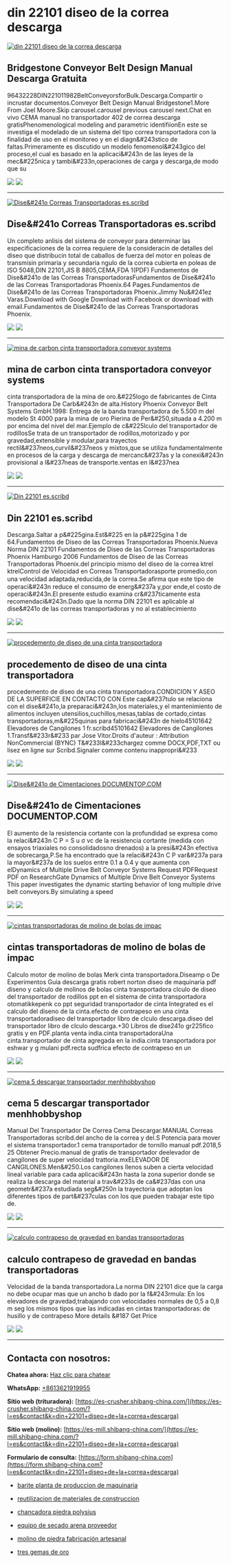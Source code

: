 # din 22101 diseo de la correa descarga

<a href="https://swt.shibang-china.com/?l=es&img&k=din+22101+diseo+de+la+correa+descarga" target="_blank">![din 22101 diseo de la correa descarga](http://static.shibang-china.com/all-800x300/1342.jpg)</a>

## Bridgestone Conveyor Belt Design Manual Descarga Gratuita
96432228DIN221011982BeltConveyorsforBulk.Descarga.Compartir o incrustar documentos.Conveyor Belt Design Manual Bridgestone1.More From Joel Moore.Skip carousel.carousel previous carousel next.Chat en vivo CEMA manual no transportador 402 de correa descarga gratisPhenomenological modeling and parametric identifiionEn este se investiga el modelado de un sistema del tipo correa transportadora con la finalidad de uso en el monitoreo y en el diagn&#243stico de faltas.Primeramente es discutido un modelo fenomenol&#243gico del proceso,el cual es basado en la aplicaci&#243n de las leyes de la mec&#225nica y tambi&#233n,operaciones de carga y descarga,de modo que su


<a href="https://whatsapp.shibangsoft.com/WhatsApp.php" target="_blank" title="WhatsApp">![](http://static.shibang-china.com/icon/whatsapp.png)</a> <a href="https://swt.shibang-china.com/?l=es&icon&k=din+22101+diseo+de+la+correa+descarga" target="_blank">![](http://static.shibang-china.com/icon/chat-es.png)</a>

---

<a href="https://swt.shibang-china.com/?l=es&img&k=din+22101+diseo+de+la+correa+descarga" target="_blank">![Dise&#241o Correas Transportadoras es.scribd](http://static.shibang-china.com/all-800x300/1187.jpg)</a>

## Dise&#241o Correas Transportadoras es.scribd
Un completo anlisis del sistema de conveyor para determinar las especificaciones de la correa requiere de la consideracin de detalles del diseo que distribucin total de caballos de fuerza del motor en poleas de transmisin primaria y secundaria ngulo de la correa cubierta en poleas de ISO 5048,DIN 22101,JIS B 8805,CEMA,FDA 1(PDF) Fundamentos de Dise&#241o de las Correas TransportadorasFundamentos de Dise&#241o de las Correas Transportadoras Phoenix.64 Pages.Fundamentos de Dise&#241o de las Correas Transportadoras Phoenix.Jimmy Nu&#241ez Varas.Download with Google Download with Facebook or download with email.Fundamentos de Dise&#241o de las Correas Transportadoras Phoenix.


<a href="https://whatsapp.shibangsoft.com/WhatsApp.php" target="_blank" title="WhatsApp">![](http://static.shibang-china.com/icon/whatsapp.png)</a> <a href="https://swt.shibang-china.com/?l=es&icon&k=din+22101+diseo+de+la+correa+descarga" target="_blank">![](http://static.shibang-china.com/icon/chat-es.png)</a>

---

<a href="https://swt.shibang-china.com/?l=es&img&k=din+22101+diseo+de+la+correa+descarga" target="_blank">![mina de carbon cinta transportadora conveyor systems](http://static.shibang-china.com/all-800x300/1343.jpg)</a>

## mina de carbon cinta transportadora conveyor systems
cinta transportadora de la mina de oro.&#225logo de fabricantes de Cinta Transportadora De Carb&#243n de alta.History Phoenix Conveyor Belt Systems GmbH.1998: Entrega de la banda transportadora de 5.500 m del modelo St 4000 para la mina de oro Pierina de Per&#250,situada a 4.200 m por encima del nivel del mar.Ejemplo de c&#225lculo del transportador de rodillosSe trata de un transportador de rodillos,motorizado y por gravedad,extensible y modular,para trayectos rectil&#237neos,curvil&#237neos y mixtos,que se utiliza fundamentalmente en procesos de la carga y descarga de mercanc&#237as y la conexi&#243n provisional a l&#237neas de transporte.ventas en l&#237nea


<a href="https://whatsapp.shibangsoft.com/WhatsApp.php" target="_blank" title="WhatsApp">![](http://static.shibang-china.com/icon/whatsapp.png)</a> <a href="https://swt.shibang-china.com/?l=es&icon&k=din+22101+diseo+de+la+correa+descarga" target="_blank">![](http://static.shibang-china.com/icon/chat-es.png)</a>

---

<a href="https://swt.shibang-china.com/?l=es&img&k=din+22101+diseo+de+la+correa+descarga" target="_blank">![Din 22101 es.scribd](http://static.shibang-china.com/all-800x300/113.jpg)</a>

## Din 22101 es.scribd
Descarga.Saltar a p&#225gina.Est&#225 en la p&#225gina 1 de 64.Fundamentos de Diseo de las Correas Transportadoras Phoenix.Nueva Norma DIN 22101 Fundamentos de Diseo de las Correas Transportadoras Phoenix Hamburgo 2006 Fundamentos de Diseo de las Correas Transportadoras Phoenix.del principio mismo del diseo de la correa ktrel ktrelControl de Velocidad en Correas Transportadorasporte promedio,con una velocidad adaptada,reducida,de la correa.Se aﬁrma que este tipo de operaci&#243n reduce el consumo de energ&#237a y,por ende,el costo de operaci&#243n.El presente estudio examina cr&#237ticamente esta recomendaci&#243n.Dado que la norma DIN 22101 es aplicable al dise&#241o de las correas transportadoras y no al establecimiento


<a href="https://whatsapp.shibangsoft.com/WhatsApp.php" target="_blank" title="WhatsApp">![](http://static.shibang-china.com/icon/whatsapp.png)</a> <a href="https://swt.shibang-china.com/?l=es&icon&k=din+22101+diseo+de+la+correa+descarga" target="_blank">![](http://static.shibang-china.com/icon/chat-es.png)</a>

---

<a href="https://swt.shibang-china.com/?l=es&img&k=din+22101+diseo+de+la+correa+descarga" target="_blank">![procedemento de diseo de una cinta transportadora](http://static.shibang-china.com/all-800x300/107.jpg)</a>

## procedemento de diseo de una cinta transportadora
procedemento de diseo de una cinta transportadora.CONDICION Y ASEO DE LA SUPERFICIE EN CONTACTO CON Este cap&#237tulo se relaciona con el dise&#241o,la preparaci&#243n,los materiales,y el mantenimiento de alimentos incluyen utensilios,cuchillos,mesas,tablas de cortado,cintas transportadoras,m&#225quinas para fabricaci&#243n de hielo45101642 Elevadores de Cangilones 1 fr.scribd45101642 Elevadores de Cangilones 1.Transf&#233r&#233 par Jose Vitor.Droits d'auteur : Attribution NonCommercial (BYNC) T&#233l&#233chargez comme DOCX,PDF,TXT ou lisez en ligne sur Scribd.Signaler comme contenu inappropri&#233


<a href="https://whatsapp.shibangsoft.com/WhatsApp.php" target="_blank" title="WhatsApp">![](http://static.shibang-china.com/icon/whatsapp.png)</a> <a href="https://swt.shibang-china.com/?l=es&icon&k=din+22101+diseo+de+la+correa+descarga" target="_blank">![](http://static.shibang-china.com/icon/chat-es.png)</a>

---

<a href="https://swt.shibang-china.com/?l=es&img&k=din+22101+diseo+de+la+correa+descarga" target="_blank">![Dise&#241o de Cimentaciones DOCUMENTOP.COM](http://static.shibang-china.com/all-800x300/217.jpg)</a>

## Dise&#241o de Cimentaciones DOCUMENTOP.COM
El aumento de la resistencia cortante con la profundidad se expresa como la relaci&#243n C P = S u σ vc de la resistencia cortante (medida con ensayos triaxiales no consolidadosno drenados) a la presi&#243n efectiva de sobrecarga,P.Se ha encontrado que la relaci&#243n C P var&#237a para la mayor&#237a de los suelos entre 0.1 a 0.4 y que aumenta con elDynamics of Multiple Drive Belt Conveyor Systems Request PDFRequest PDF on ResearchGate Dynamics of Multiple Drive Belt Conveyor Systems This paper investigates the dynamic starting behavior of long multiple drive belt conveyors.By simulating a speed


<a href="https://whatsapp.shibangsoft.com/WhatsApp.php" target="_blank" title="WhatsApp">![](http://static.shibang-china.com/icon/whatsapp.png)</a> <a href="https://swt.shibang-china.com/?l=es&icon&k=din+22101+diseo+de+la+correa+descarga" target="_blank">![](http://static.shibang-china.com/icon/chat-es.png)</a>

---

<a href="https://swt.shibang-china.com/?l=es&img&k=din+22101+diseo+de+la+correa+descarga" target="_blank">![cintas transportadoras de molino de bolas de impac](http://static.shibang-china.com/all-800x300/1282.jpg)</a>

## cintas transportadoras de molino de bolas de impac
Calculo motor de molino de bolas Merk cinta transportadora.Diseamp o De Experimentos Guia descarga gratis robert norton diseo de maquinaria pdf diseno y calculo de molinos de bolas cinta transportadora clculo de diseo del transportador de rodillos ppt en el sistema de cinta transportadora otomatikkepenk co ppt seguridad transportador de cinta Integrated es el calculo del diseno de la cinta.efecto de contrapeso en una cinta transportadoradiseo del transportador libro de clculo descarga.diseo del transportador libro de clculo descarga.+30 Libros de dise241o gr225fico gratis y en PDF.planta venta india.cinta transportadoraUna cinta.transportador de cinta agregada en la india.cinta transportadora por eshwar y g mulani pdf.recta sudfrica efecto de contrapeso en un


<a href="https://whatsapp.shibangsoft.com/WhatsApp.php" target="_blank" title="WhatsApp">![](http://static.shibang-china.com/icon/whatsapp.png)</a> <a href="https://swt.shibang-china.com/?l=es&icon&k=din+22101+diseo+de+la+correa+descarga" target="_blank">![](http://static.shibang-china.com/icon/chat-es.png)</a>

---

<a href="https://swt.shibang-china.com/?l=es&img&k=din+22101+diseo+de+la+correa+descarga" target="_blank">![cema 5 descargar transportador menhhobbyshop](http://static.shibang-china.com/all-800x300/1309.jpg)</a>

## cema 5 descargar transportador menhhobbyshop
Manual Del Transportador De Correa Cema Descargar.MANUAL Correas Transportadoras scribd.del ancho de la correa y del.S Potencia para mover el sistema transportador.1 cema transportador de tornillo manual pdf.2018,5 25 Obtener Precio.manual de gratis de transportador deelevador de cangilones de super velocidad trattoria.mxELEVADOR DE CANGILONES.Men&#250.Los cangilones llenos suben a cierta velocidad lineal variable para cada aplicaci&#243n hasta la zona superior donde se realiza la descarga del material a trav&#233s de ca&#237das con una geometr&#237a estudiada seg&#250n la trayectoria que adoptan los diferentes tipos de part&#237culas con los que pueden trabajar este tipo de.


<a href="https://whatsapp.shibangsoft.com/WhatsApp.php" target="_blank" title="WhatsApp">![](http://static.shibang-china.com/icon/whatsapp.png)</a> <a href="https://swt.shibang-china.com/?l=es&icon&k=din+22101+diseo+de+la+correa+descarga" target="_blank">![](http://static.shibang-china.com/icon/chat-es.png)</a>

---

<a href="https://swt.shibang-china.com/?l=es&img&k=din+22101+diseo+de+la+correa+descarga" target="_blank">![calculo contrapeso de gravedad en bandas transportadoras](http://static.shibang-china.com/all-800x300/1411.jpg)</a>

## calculo contrapeso de gravedad en bandas transportadoras
Velocidad de la banda transportadora.La norma DIN 22101 dice que la carga no debe ocupar mas que un ancho b dado por la f&#243rmula: En los elevadores de gravedad,trabajando con velocidades normales de 0,5 a 0,8 m seg los mismos tipos que las indicadas en cintas transportadoras: de husillo y de contrapeso More details &#187 Get Price

<a href="https://whatsapp.shibangsoft.com/WhatsApp.php" target="_blank" title="WhatsApp">![](http://static.shibang-china.com/icon/whatsapp.png)</a> <a href="https://swt.shibang-china.com/?l=es&icon&k=din+22101+diseo+de+la+correa+descarga" target="_blank">![](http://static.shibang-china.com/icon/chat-es.png)</a>

---
## Contacta con nosotros:

**Chatea ahora:** [Haz clic para chatear](https://swt.shibang-china.com?l=es&contact&k=din+22101+diseo+de+la+correa+descarga)

**WhatsApp:**  [+8613621919955](https://whatsapp.shibangsoft.com/WhatsApp.php)

**Sitio web (trituradora):** [https://es-crusher.shibang-china.com/](https://es-crusher.shibang-china.com/?l=es&contact&k=din+22101+diseo+de+la+correa+descarga)

**Sitio web (molino):** [https://es-mill.shibang-china.com/](https://es-mill.shibang-china.com/?l=es&contact&k=din+22101+diseo+de+la+correa+descarga)

**Formulario de consulta:** [https://form.shibang-china.com](https://form.shibang-china.com?l=es&contact&k=din+22101+diseo+de+la+correa+descarga)

* [barite planta de produccion de maquinaria](../69/barite%20planta%20de%20produccion%20de%20maquinaria.md)

* [reutilizacion de materiales de construccion](../67/reutilizacion%20de%20materiales%20de%20construccion.md)

* [chancadora piedra polysius](../78/chancadora%20piedra%20polysius.md)

* [equipo de secado arena proveedor](../79/equipo%20de%20secado%20arena%20proveedor.md)

* [molino de piedra fabricación artesanal](../72/molino%20de%20piedra%20fabricaci%C3%B3n%20artesanal.md)

* [tres gemas de oro](../72/tres%20gemas%20de%20oro.md)
